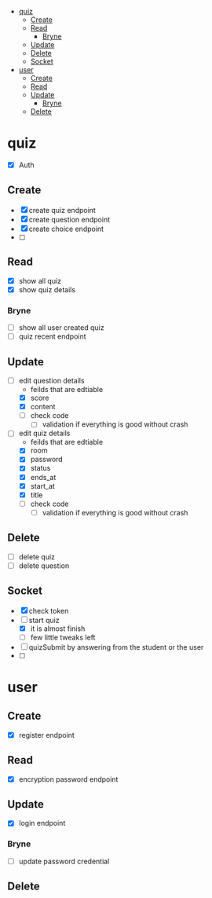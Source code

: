 - [quiz](#quiz)
  - [Create](#create)
  - [Read](#read)
    - [Bryne](#bryne)
  - [Update](#update)
  - [Delete](#delete)
  - [Socket](#socket)
- [user](#user)
  - [Create](#create-1)
  - [Read](#read-1)
  - [Update](#update-1)
    - [Bryne](#bryne-1)
  - [Delete](#delete-1)



# quiz
- [x] Auth
## Create
- [x] create quiz endpoint 
- [x] create question endpoint
- [x] create choice endpoint
- [ ] 
## Read
- [x] show all quiz
- [x] show quiz details
### Bryne
- [ ] show all user created quiz
- [ ] quiz recent endpoint

## Update
- [ ] edit question details
  - feilds that are edtiable
  - [x] score 
  - [x] content
  - [ ] check code
    - [ ] validation if everything is good without crash
- [ ] edit quiz details
  - feilds that are edtiable
  - [x] room
  - [x] password
  - [x] status
  - [x] ends_at
  - [x] start_at
  - [x] title
  - [ ] check code
    - [ ] validation if everything is good without crash
## Delete
- [ ] delete quiz
- [ ] delete question
## Socket
- [x] check token
- [ ] start quiz
  - [x] it is almost finish
  - [ ] few little tweaks left
- [ ] quizSubmit by answering from the student or the user
- [ ] 
# user
## Create
- [x] register endpoint
## Read
- [x] encryption password endpoint
## Update
- [x] login endpoint
### Bryne
- [ ] update password credential
## Delete


